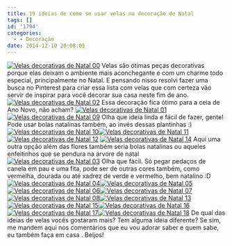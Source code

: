 ```yaml
---
title: 19 ideias de como se usar velas na decoração de Natal
tags: []
id: '1794'
categories:
  - - Decoração
date: 2014-12-10 20:08:05
---
```


[![Velas decorativas de Natal 00](http://natalia.blog.br/wp-content/uploads/2014/12/Velas-decorativas-de-Natal-001.jpg)](http://natalia.blog.br/wp-content/uploads/2014/12/Velas-decorativas-de-Natal-001.jpg) Velas são ótimas peças decorativas porque elas deixam o ambiente mais aconchegante e com um charme todo especial, principalmente no Natal. E pensando nisso resolvi fazer uma busca no Pinterest para criar essa lista com velas que com certeza vão servir de inspirar para você decorar sua casa neste fim de ano. [![Velas decorativas de Natal 02](http://natalia.blog.br/wp-content/uploads/2014/12/Velas-decorativas-de-Natal-02.jpg)](http://natalia.blog.br/wp-content/uploads/2014/12/Velas-decorativas-de-Natal-02.jpg) Essa decoração fica ótimo para a ceia de Ano Novo, não acham? [![Velas decorativas de Natal 01](http://natalia.blog.br/wp-content/uploads/2014/12/Velas-decorativas-de-Natal-01.jpg)](http://natalia.blog.br/wp-content/uploads/2014/12/Velas-decorativas-de-Natal-01.jpg) [![Velas decorativas de Natal 09](http://natalia.blog.br/wp-content/uploads/2014/12/Velas-decorativas-de-Natal-09.jpg)](http://natalia.blog.br/wp-content/uploads/2014/12/Velas-decorativas-de-Natal-09.jpg) Olha que ideia linda e fácil de fazer, gente! Pode usar bolas natalinas também, ao invés dessas plantinhas :) [![Velas decorativas de Natal 10](http://natalia.blog.br/wp-content/uploads/2014/12/Velas-decorativas-de-Natal-10.jpg)](http://natalia.blog.br/wp-content/uploads/2014/12/Velas-decorativas-de-Natal-10.jpg)[![Velas decorativas de Natal 11](http://natalia.blog.br/wp-content/uploads/2014/12/Velas-decorativas-de-Natal-11.jpg)](http://natalia.blog.br/wp-content/uploads/2014/12/Velas-decorativas-de-Natal-11.jpg)[![Velas decorativas de Natal 12](http://natalia.blog.br/wp-content/uploads/2014/12/Velas-decorativas-de-Natal-12.jpg)](http://natalia.blog.br/wp-content/uploads/2014/12/Velas-decorativas-de-Natal-12.jpg) [![Velas decorativas de Natal 14](http://natalia.blog.br/wp-content/uploads/2014/12/Velas-decorativas-de-Natal-14.jpg)](http://natalia.blog.br/wp-content/uploads/2014/12/Velas-decorativas-de-Natal-14.jpg) Aqui uma outra opção além das flores também seria bolas natalinas ou aqueles enfeitinhos que se pendura na árvore de natal [![Velas decorativas de Natal 03](http://natalia.blog.br/wp-content/uploads/2014/12/Velas-decorativas-de-Natal-03-683x1024.jpg)](http://natalia.blog.br/wp-content/uploads/2014/12/Velas-decorativas-de-Natal-03.jpg) Olha que fácil. Só pegar pedaços de canela em pau e uma fita, pode ser de outras cores também, como vermelha, dourada ou até xadrez de verde e vermelho, bem natalino :D [![Velas decorativas de Natal 04](http://natalia.blog.br/wp-content/uploads/2014/12/Velas-decorativas-de-Natal-04.jpg)](http://natalia.blog.br/wp-content/uploads/2014/12/Velas-decorativas-de-Natal-04.jpg)[![Velas decorativas de Natal 05](http://natalia.blog.br/wp-content/uploads/2014/12/Velas-decorativas-de-Natal-05.jpg)](http://natalia.blog.br/wp-content/uploads/2014/12/Velas-decorativas-de-Natal-05.jpg) [![Velas decorativas de Natal 06](http://natalia.blog.br/wp-content/uploads/2014/12/Velas-decorativas-de-Natal-06.jpg)](http://natalia.blog.br/wp-content/uploads/2014/12/Velas-decorativas-de-Natal-06.jpg)[![Velas decorativas de Natal 07](http://natalia.blog.br/wp-content/uploads/2014/12/Velas-decorativas-de-Natal-07.jpg)](http://natalia.blog.br/wp-content/uploads/2014/12/Velas-decorativas-de-Natal-07.jpg)[![Velas decorativas de Natal 08](http://natalia.blog.br/wp-content/uploads/2014/12/Velas-decorativas-de-Natal-08.jpg)](http://natalia.blog.br/wp-content/uploads/2014/12/Velas-decorativas-de-Natal-08.jpg)[![Velas decorativas de Natal 13](http://natalia.blog.br/wp-content/uploads/2014/12/Velas-decorativas-de-Natal-13.jpg)](http://natalia.blog.br/wp-content/uploads/2014/12/Velas-decorativas-de-Natal-13.jpg)[![Velas decorativas de Natal 15](http://natalia.blog.br/wp-content/uploads/2014/12/Velas-decorativas-de-Natal-15-683x1024.jpg)](http://natalia.blog.br/wp-content/uploads/2014/12/Velas-decorativas-de-Natal-15.jpg)[![Velas decorativas de Natal 16](http://natalia.blog.br/wp-content/uploads/2014/12/Velas-decorativas-de-Natal-16.jpg)](http://natalia.blog.br/wp-content/uploads/2014/12/Velas-decorativas-de-Natal-16.jpg)[![Velas decorativas de Natal 17](http://natalia.blog.br/wp-content/uploads/2014/12/Velas-decorativas-de-Natal-17.jpg)](http://natalia.blog.br/wp-content/uploads/2014/12/Velas-decorativas-de-Natal-17.jpg)[![Velas decorativas de Natal 18](http://natalia.blog.br/wp-content/uploads/2014/12/Velas-decorativas-de-Natal-18.jpg)](http://natalia.blog.br/wp-content/uploads/2014/12/Velas-decorativas-de-Natal-18.jpg) De qual das ideias de velas vocês gostaram mais? Tem alguma ideia diferente? Se sim, me mandem aqui nos comentários que eu vou adorar saber e quem sabe, eu também faça em casa . Beijos!